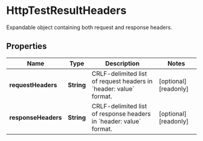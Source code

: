 

# HttpTestResultHeaders

Expandable object containing both request and response headers.

## Properties

| Name | Type | Description | Notes |
|------------ | ------------- | ------------- | -------------|
|**requestHeaders** | **String** | CRLF-delimited list of request headers in &#x60;header: value&#x60; format. |  [optional] [readonly] |
|**responseHeaders** | **String** | CRLF-delimited list of response headers in &#x60;header: value&#x60; format. |  [optional] [readonly] |



